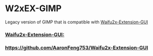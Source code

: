 # W2xEX-GIMP
Legacy version of GIMP that is compatible with [Waifu2x-Extension-GUI](https://github.com/AaronFeng753/Waifu2x-Extension-GUI)

### [Waifu2x-Extension-GUI:](https://github.com/AaronFeng753/Waifu2x-Extension-GUI)
### https://github.com/AaronFeng753/Waifu2x-Extension-GUI
